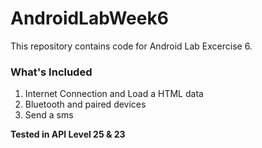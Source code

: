 # AndroidLabWeek6

This repository contains code for Android Lab Excercise 6.

### What's Included
1. Internet Connection and Load a HTML data
2. Bluetooth and paired devices
3. Send a sms

<b>Tested in API Level 25 & 23</b>
